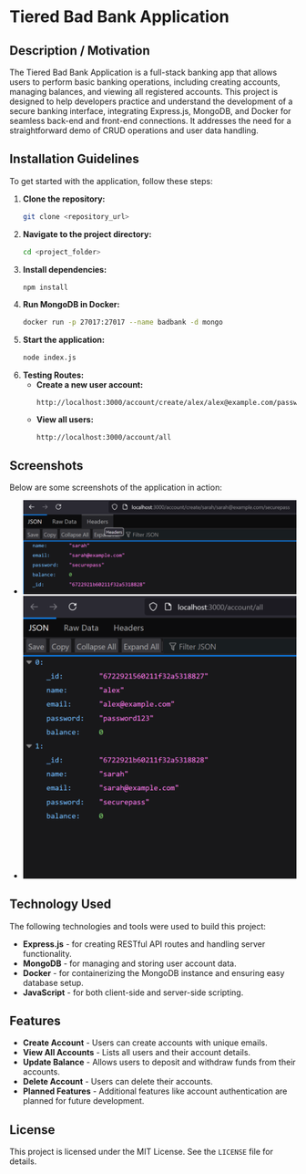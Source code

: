 
# Tiered Bad Bank Application

## Description / Motivation
The Tiered Bad Bank Application is a full-stack banking app that allows users to perform basic banking operations, including creating accounts, managing balances, and viewing all registered accounts. This project is designed to help developers practice and understand the development of a secure banking interface, integrating Express.js, MongoDB, and Docker for seamless back-end and front-end connections. It addresses the need for a straightforward demo of CRUD operations and user data handling.

## Installation Guidelines
To get started with the application, follow these steps:
1. **Clone the repository:**
   ```bash
   git clone <repository_url>
   ```
2. **Navigate to the project directory:**
   ```bash
   cd <project_folder>
   ```
3. **Install dependencies:**
   ```bash
   npm install
   ```
4. **Run MongoDB in Docker:**
   ```bash
   docker run -p 27017:27017 --name badbank -d mongo
   ```
5. **Start the application:**
   ```bash
   node index.js
   ```
6. **Testing Routes:**
   - **Create a new user account:**
     ```
     http://localhost:3000/account/create/alex/alex@example.com/password123
     ```
   - **View all users:**
     ```
     http://localhost:3000/account/all
     ```

## Screenshots
Below are some screenshots of the application in action:
- ![Screenshot of Create Account](https://raw.githubusercontent.com/alxtpl/setting-up-an-express-data-abstraction-layer-dal-with-mongodb/refs/heads/main/create.png)
- ![Screenshot of All Accounts](https://raw.githubusercontent.com/alxtpl/setting-up-an-express-data-abstraction-layer-dal-with-mongodb/refs/heads/main/all.png)

## Technology Used
The following technologies and tools were used to build this project:
- **Express.js** - for creating RESTful API routes and handling server functionality.
- **MongoDB** - for managing and storing user account data.
- **Docker** - for containerizing the MongoDB instance and ensuring easy database setup.
- **JavaScript** - for both client-side and server-side scripting.

## Features
- **Create Account** - Users can create accounts with unique emails.
- **View All Accounts** - Lists all users and their account details.
- **Update Balance** - Allows users to deposit and withdraw funds from their accounts.
- **Delete Account** - Users can delete their accounts.
- **Planned Features** - Additional features like account authentication are planned for future development.

## License
This project is licensed under the MIT License. See the `LICENSE` file for details.
